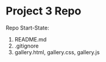 # Project 3 Repo

Repo Start-State:

1. README.md
2. .gitignore
3. gallery.html, gallery.css, gallery.js
